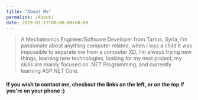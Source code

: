 ```yaml
---
title: "About Me"
permalink: /About/
date: 2019-01-17T00:00:00+00:00
---
```


>A Mechatronics Engineer/Software Developer from Tartus, Syria, i'm passionate about anything computer related,
when i was a child it was impossible to separate me from a computer XD, i'm always trying new things, learning new technologies, looking for my next project, my skills are mainly focused on .NET Programming, and currently learning ASP.NET Core.

#### If you wish to contact me, checkout the links on the left, or on the top if you're on your phone :)
